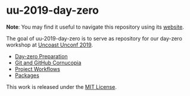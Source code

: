 # uu-2019-day-zero

<!-- badges: start -->
<!-- badges: end -->

**Note**: You may find it useful to navigate this repository using its [website](https://uncoast-unconf.github.io/uu-2019-day-zero).

The goal of uu-2019-day-zero is to serve as repository for our day-zero workshop at [Uncoast Unconf 2019](https://uuconf.rbind.io/).

- [Day-zero Preparation](00-preparation/README.md)
- [Git and GitHub Cornucopia](01-git-github-cornucopia/README.md)
- [Project Workflows](02-project-workflows/README.md)
- [Packages](03-packages/README.md)

This work is released under the [MIT License](LICENSE.md).



